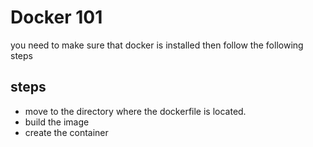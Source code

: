 # Docker 101
you need to make sure that docker is installed then follow the following steps
## steps
* move to the directory where the dockerfile is located.
* build the image
* create the container
